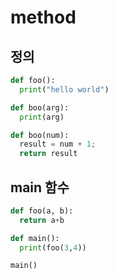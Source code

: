 # method

## 정의

```python
def foo():
  print("hello world")

def boo(arg):
  print(arg)

def boo(num):
  result = num + 1;
  return result

```

## main 함수

```python
def foo(a, b):
  return a+b

def main():
  print(foo(3,4))

main()
```


